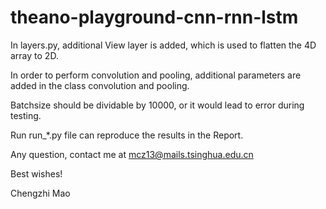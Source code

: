 # theano-playground-cnn-rnn-lstm


In layers.py, additional View layer is added, which is used to flatten the 4D array to 2D.

In order to perform convolution and pooling, additional parameters are added in the class convolution
and pooling.

Batchsize should be dividable by 10000, or it would lead to error during testing.

Run run_*.py file can reproduce the results in the Report.

Any question, contact me at mcz13@mails.tsinghua.edu.cn

Best wishes!

Chengzhi Mao
